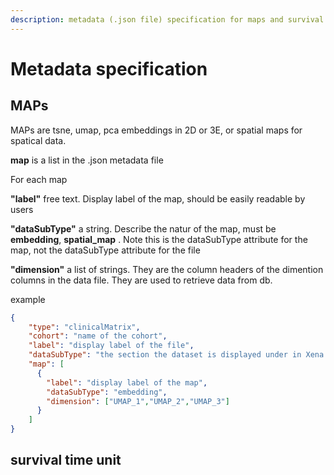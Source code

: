 ```yaml
---
description: metadata (.json file) specification for maps and survival time unit 
---
```


# Metadata specification

## MAPs
MAPs are tsne, umap, pca embeddings in 2D or 3E, or spatial maps for spatical data.

**map** is a list in the .json metadata file

For each map

**"label"** free text. Display label of the map, should be easily readable by users

**"dataSubType"** a string. Describe the natur of the map, must be **embedding**, **spatial_map** . Note this is the dataSubType attribute for the map, not the dataSubType attribute for the file 

**"dimension"** a list of strings. They are the column headers of the dimention columns in the data file. They are used to retrieve data from db.

example
```json
{
    "type": "clinicalMatrix",
    "cohort": "name of the cohort",
    "label": "display label of the file",
    "dataSubType": "the section the dataset is displayed under in Xena Datapages, describe what data is in the life",
    "map": [
      {
        "label": "display label of the map",
        "dataSubType": "embedding",
        "dimension": ["UMAP_1","UMAP_2","UMAP_3"]
      }
    ]
}
```

## survival time unit
